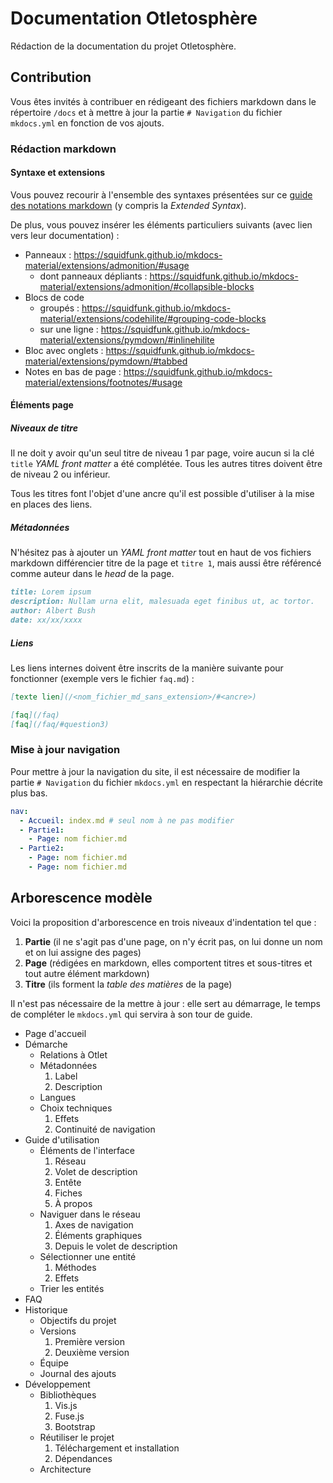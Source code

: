# Documentation Otletosphère

 Rédaction de la documentation du projet Otletosphère.

## Contribution

Vous êtes invités à contribuer en rédigeant des fichiers markdown dans le répertoire `/docs` et à mettre à jour la partie `# Navigation`  du fichier `mkdocs.yml` en fonction de vos ajouts.

### Rédaction markdown

#### Syntaxe et extensions

Vous pouvez recourir à l'ensemble des syntaxes présentées sur ce [guide des notations markdown](https://www.markdownguide.org/cheat-sheet/) (y compris la *Extended Syntax*).

De plus, vous pouvez insérer les éléments particuliers suivants (avec lien vers leur documentation) :

- Panneaux : https://squidfunk.github.io/mkdocs-material/extensions/admonition/#usage
  - dont panneaux dépliants : https://squidfunk.github.io/mkdocs-material/extensions/admonition/#collapsible-blocks
- Blocs de code
  - groupés : https://squidfunk.github.io/mkdocs-material/extensions/codehilite/#grouping-code-blocks
  - sur une ligne : https://squidfunk.github.io/mkdocs-material/extensions/pymdown/#inlinehilite
- Bloc avec onglets : https://squidfunk.github.io/mkdocs-material/extensions/pymdown/#tabbed
- Notes en bas de page : https://squidfunk.github.io/mkdocs-material/extensions/footnotes/#usage

#### Éléments page

##### Niveaux de titre

Il ne doit y avoir qu'un seul titre de niveau 1 par page, voire aucun si la clé `title` *YAML front matter* a été complétée. Tous les autres titres doivent être de niveau 2 ou inférieur.

Tous les titres font l'objet d'une ancre qu'il est possible d'utiliser à la mise en places des liens.

##### Métadonnées

N'hésitez pas à ajouter un *YAML front matter* tout en haut de vos fichiers markdown différencier titre de la page et `titre 1`, mais aussi être référencé comme auteur dans le *head* de la page.

```markdown
title: Lorem ipsum
description: Nullam urna elit, malesuada eget finibus ut, ac tortor.
author: Albert Bush
date: xx/xx/xxxx
```

##### Liens

Les liens internes doivent être inscrits de la manière suivante pour fonctionner (exemple vers le fichier `faq.md`) :

```markdown
[texte lien](/<nom_fichier_md_sans_extension>/#<ancre>)

[faq](/faq)
[faq](/faq/#question3)
```

### Mise à jour navigation

Pour mettre à jour la navigation du site, il est nécessaire de modifier la partie `# Navigation` du fichier `mkdocs.yml` en respectant la hiérarchie décrite plus bas.

```yaml
nav:
  - Accueil: index.md # seul nom à ne pas modifier
  - Partie1:
    - Page: nom fichier.md
  - Partie2:
    - Page: nom fichier.md
    - Page: nom fichier.md
```

## Arborescence modèle

Voici la proposition d'arborescence en trois niveaux d'indentation tel que :

1. **Partie** (il ne s'agit pas d'une page, on n'y écrit pas, on lui donne un nom et on lui assigne des pages)
2. **Page** (rédigées en markdown, elles comportent titres et sous-titres et tout autre élément markdown)
3. **Titre** (ils forment la *table des matières* de la page)

Il n'est pas nécessaire de la mettre à jour : elle sert au démarrage, le temps de compléter le `mkdocs.yml` qui servira à son tour de guide.

- Page d'accueil
- Démarche
	- Relations à Otlet
	- Métadonnées
		1. Label
		2. Description
	- Langues
	- Choix techniques
		1. Effets
		2. Continuité de navigation
- Guide d'utilisation
	- Éléments de l'interface
		1. Réseau
		2. Volet de description
		3. Entête
		4. Fiches
		5. À propos
	- Naviguer dans le réseau
		1. Axes de navigation
		2. Éléments graphiques
		3. Depuis le volet de description
	- Sélectionner une entité
		1. Méthodes
		2. Effets
	- Trier les entités
- FAQ
- Historique
	- Objectifs du projet
	- Versions
		1. Première version
		2. Deuxième version
	- Équipe
	- Journal des ajouts
- Développement
	- Bibliothèques
		1. Vis.js
		2. Fuse.js
		3. Bootstrap
	- Réutiliser le projet
		1. Téléchargement et installation
		2. Dépendances
	- Architecture